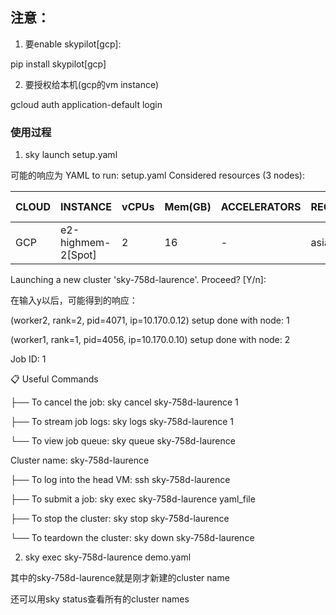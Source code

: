 
## 注意：

1. 要enable skypilot[gcp]:

pip install skypilot[gcp]

2. 要授权给本机(gcp的vm instance)

gcloud auth application-default login


### 使用过程
1. sky launch setup.yaml

可能的响应为
YAML to run: setup.yaml
Considered resources (3 nodes):

| CLOUD   | INSTANCE               | vCPUs     | Mem(GB)     | ACCELERATORS     | REGION/ZONE      | COST ($)     | CHOSEN
| ------- | ---------------------- | --------- | ----------- | ---------------- | ---------------- | ------------ | -------
| GCP     | e2-highmem-2[Spot]     | 2         | 16          | -                | asia-east2-a     | 0.07         |   ✔

Launching a new cluster 'sky-758d-laurence'. Proceed? [Y/n]:

在输入y以后，可能得到的响应：

(worker2, rank=2, pid=4071, ip=10.170.0.12) setup done with node: 1

(worker1, rank=1, pid=4056, ip=10.170.0.10) setup done with node: 2

Job ID: 1

📋 Useful Commands

├── To cancel the job:          sky cancel sky-758d-laurence 1

├── To stream job logs:         sky logs sky-758d-laurence 1

└── To view job queue:          sky queue sky-758d-laurence

Cluster name: sky-758d-laurence

├── To log into the head VM:    ssh sky-758d-laurence

├── To submit a job:            sky exec sky-758d-laurence yaml_file

├── To stop the cluster:        sky stop sky-758d-laurence

└── To teardown the cluster:    sky down sky-758d-laurence

2. sky exec sky-758d-laurence demo.yaml

其中的sky-758d-laurence就是刚才新建的cluster name

还可以用sky status查看所有的cluster names
